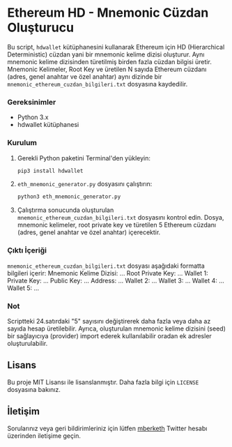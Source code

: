 # Ethereum HD - Mnemonic Cüzdan Oluşturucu

Bu script, `hdwallet` kütüphanesini kullanarak Ethereum için HD (Hierarchical Deterministic) cüzdan yani bir mnemonic kelime dizisi oluşturur.
Aynı mnemonic kelime dizisinden türetilmiş birden fazla cüzdan bilgisi üretir.
Mnemonic Kelimeler, Root Key ve üretilen N sayıda Ethereum cüzdanı (adres, genel anahtar ve özel anahtar) aynı dizinde bir `mnemonic_ethereum_cuzdan_bilgileri.txt` dosyasına kaydedilir.

### Gereksinimler

- Python 3.x
- hdwallet kütüphanesi

### Kurulum

1. Gerekli Python paketini Terminal'den yükleyin:
    ```sh
    pip3 install hdwallet
    ```

2. `eth_mnemonic_generator.py` dosyasını çalıştırın:
    ```sh
    python3 eth_mnemonic_generator.py
    ```

3. Çalıştırma sonucunda oluşturulan `mnemonic_ethereum_cuzdan_bilgileri.txt` dosyasını kontrol edin. Dosya, mnemonic kelimeler, root private key ve türetilen 5 Ethereum cüzdanı (adres, genel anahtar ve özel anahtar) içerecektir.

### Çıktı İçeriği

`mnemonic_ethereum_cuzdan_bilgileri.txt` dosyası aşağıdaki formatta bilgileri içerir:
Mnemonic Kelime Dizisi: ...
Root Private Key: ...
Wallet 1:
Private Key: ...
Public Key: ...
Address: ...
Wallet 2:
...
Wallet 3:
...
Wallet 4:
...
Wallet 5:
...

### Not

Scriptteki 24.satırdaki "5" sayısını değiştirerek daha fazla veya daha az sayıda hesap üretilebilir. Ayrıca, oluşturulan mnemonic kelime dizisini (seed) bir sağlayıcıya (provider) import ederek kullanılabilir oradan ek adresler oluşturulabilir.

## Lisans

Bu proje MIT Lisansı ile lisanslanmıştır. Daha fazla bilgi için `LICENSE` dosyasına bakınız.

## İletişim

Sorularınız veya geri bildirimleriniz için lütfen [mberketh](https://twitter.com/mberketh) Twitter hesabı üzerinden iletişime geçin.
